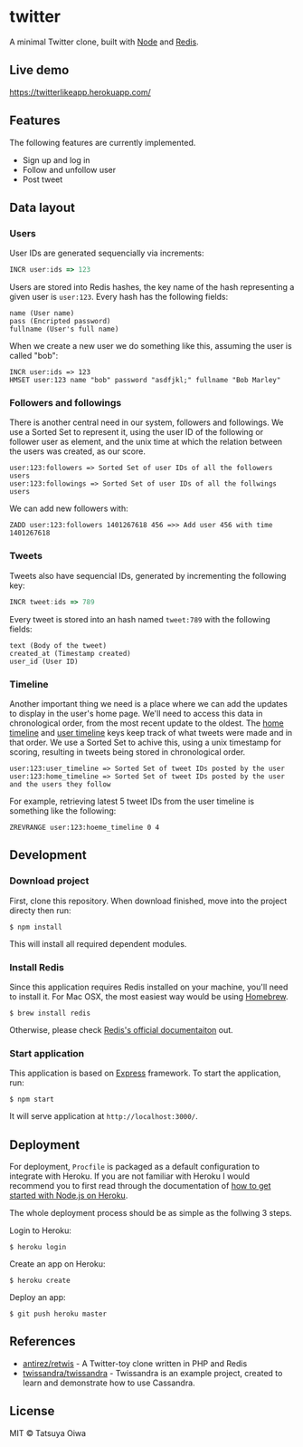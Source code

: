 # twitter

A minimal Twitter clone, built with [Node][node] and [Redis][redis].

## Live demo

https://twitterlikeapp.herokuapp.com/

## Features

The following features are currently implemented.

- Sign up and log in
- Follow and unfollow user
- Post tweet

## Data layout

### Users

User IDs are generated sequencially via increments:

```js
INCR user:ids => 123
```

Users are stored into Redis hashes, the key name of the hash representing a given user is `user:123`. Every hash has the following fields:

```
name (User name)
pass (Encripted password)
fullname (User's full name)
```

When we create a new user we do something like this, assuming the user is called "bob":

```
INCR user:ids => 123
HMSET user:123 name "bob" password "asdfjkl;" fullname "Bob Marley"
```

### Followers and followings

There is another central need in our system, followers and followings. We use a Sorted Set to represent it, using the user ID of the following or follower user as element, and the unix time at which the relation between the users was created, as our score.

```
user:123:followers => Sorted Set of user IDs of all the followers users
user:123:followings => Sorted Set of user IDs of all the follwings users
```

We can add new followers with:

```
ZADD user:123:followers 1401267618 456 =>> Add user 456 with time 1401267618
```

### Tweets

Tweets also have sequencial IDs, generated by incrementing the following key:

```js
INCR tweet:ids => 789
```

Every tweet is stored into an hash named `tweet:789` with the following fields:

```
text (Body of the tweet)
created_at (Timestamp created)
user_id (User ID)
```

### Timeline

Another important thing we need is a place where we can add the updates to display in the user's home page. We'll need to access this data in chronological order, from the most recent update to the oldest. The [home timeline](https://dev.twitter.com/rest/reference/get/statuses/home_timeline) and [user timeline](https://dev.twitter.com/rest/reference/get/statuses/user_timeline) keys keep track of what tweets were made and in that order. We use a Sorted Set to achive this, using a unix timestamp for scoring, resulting in tweets being stored in chronological order.

```
user:123:user_timeline => Sorted Set of tweet IDs posted by the user
user:123:home_timeline => Sorted Set of tweet IDs posted by the user and the users they follow
```

For example, retrieving latest 5 tweet IDs from the user timeline is something like the following:

```
ZREVRANGE user:123:hoeme_timeline 0 4
```

## Development

### Download project

First, clone this repository. When download finished, move into the project directy then run:

```
$ npm install
```

This will install all required dependent modules.

### Install Redis

Since this application requires Redis installed on your machine, you'll need to install it. For Mac OSX, the most easiest way would be using [Homebrew][homebrew].

```
$ brew install redis
```

Otherwise, please check [Redis's official documentaiton][redis] out.

### Start application

This application is based on [Express][express] framework. To start the application, run:

```
$ npm start
```

It will serve application at `http://localhost:3000/`.

## Deployment

For deployment, `Procfile` is packaged as a default configuration to integrate with Heroku. If you are not familiar with Heroku I would recommend you to first read through the documentation of [how to get started with Node.js on Heroku][heroku-getting-started-with-node].

The whole deployment process should be as simple as the follwing 3 steps.

Login to Heroku:

```
$ heroku login
````

Create an app on Heroku:

```
$ heroku create
```

Deploy an app:

```
$ git push heroku master
```

## References

- [antirez/retwis][retwis] - A Twitter-toy clone written in PHP and Redis
- [twissandra/twissandra][twissandra] - Twissandra is an example project, created to learn and demonstrate how to use Cassandra.

## License

MIT © Tatsuya Oiwa

[node]: https://nodejs.org/
[redis]: http://redis.io/
[homebrew]: http://brew.sh/
[express]: http://expressjs.com/
[heroku-getting-started-with-node]: https://devcenter.heroku.com/articles/getting-started-with-nodejs#introduction
[retwis]: https://github.com/antirez/retwis
[twissandra]: https://github.com/twissandra/twissandra
